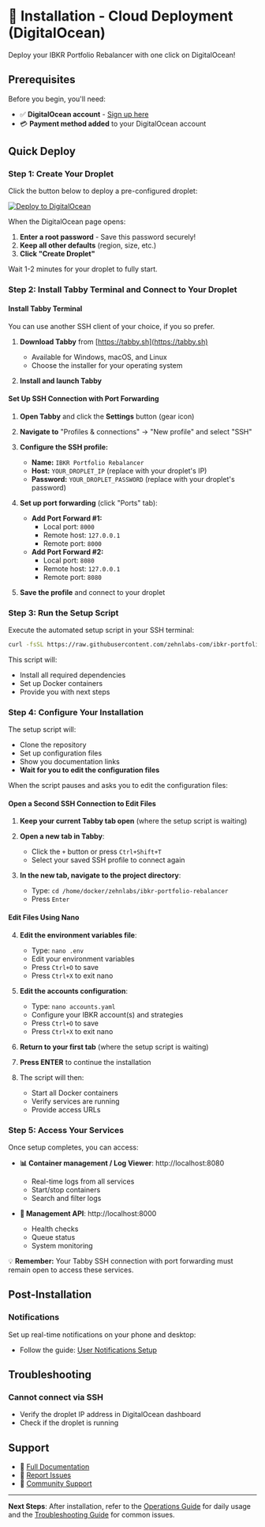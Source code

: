 # 🚀 Installation - Cloud Deployment (DigitalOcean)

Deploy your IBKR Portfolio Rebalancer with one click on DigitalOcean!

## Prerequisites

Before you begin, you'll need:
- ✅ **DigitalOcean account** - [Sign up here](https://www.digitalocean.com/)
- 💳 **Payment method added** to your DigitalOcean account

## Quick Deploy

### Step 1: Create Your Droplet

Click the button below to deploy a pre-configured droplet:

[![Deploy to DigitalOcean](https://www.deploytodo.com/do-btn-blue.svg)](https://cloud.digitalocean.com/droplets/new?appId=195049442&size=s-2vcpu-2gb&region=nyc3&image=docker-20-04&type=applications)

When the DigitalOcean page opens:
1. **Enter a root password** - Save this password securely!
2. **Keep all other defaults** (region, size, etc.)
3. **Click "Create Droplet"**

Wait 1-2 minutes for your droplet to fully start.

### Step 2: Install Tabby Terminal and Connect to Your Droplet

#### Install Tabby Terminal
You can use another SSH client of your choice, if you so prefer. 

1. **Download Tabby** from [https://tabby.sh](https://tabby.sh)
   - Available for Windows, macOS, and Linux
   - Choose the installer for your operating system

2. **Install and launch Tabby**

#### Set Up SSH Connection with Port Forwarding

1. **Open Tabby** and click the **Settings** button (gear icon)

2. **Navigate to** "Profiles & connections" → "New profile" and select "SSH"

3. **Configure the SSH profile:**
   - **Name:** `IBKR Portfolio Rebalancer`
   - **Host:** `YOUR_DROPLET_IP` (replace with your droplet's IP)
   - **Password:** `YOUR_DROPLET_PASSWORD` (replace with your droplet's password)   

4. **Set up port forwarding** (click "Ports" tab):
   - **Add Port Forward #1:**
     - Local port: `8000`
     - Remote host: `127.0.0.1`
     - Remote port: `8000`
   - **Add Port Forward #2:**
     - Local port: `8080`
     - Remote host: `127.0.0.1`
     - Remote port: `8080`

5. **Save the profile** and connect to your droplet

### Step 3: Run the Setup Script

Execute the automated setup script in your SSH terminal:

```bash
curl -fsSL https://raw.githubusercontent.com/zehnlabs-com/ibkr-portfolio-rebalancer/refs/heads/main/setup.sh | sudo bash
```

This script will:
- Install all required dependencies
- Set up Docker containers
- Provide you with next steps

### Step 4: Configure Your Installation

The setup script will:
- Clone the repository
- Set up configuration files
- Show you documentation links
- **Wait for you to edit the configuration files**

When the script pauses and asks you to edit the configuration files:

#### Open a Second SSH Connection to Edit Files

1. **Keep your current Tabby tab open** (where the setup script is waiting)

2. **Open a new tab in Tabby**:
   - Click the `+` button or press `Ctrl+Shift+T`
   - Select your saved SSH profile to connect again

3. **In the new tab, navigate to the project directory**:
   - Type: `cd /home/docker/zehnlabs/ibkr-portfolio-rebalancer`
   - Press `Enter`

#### Edit Files Using Nano

4. **Edit the environment variables file**:
   - Type: `nano .env`
   - Edit your environment variables
   - Press `Ctrl+O` to save
   - Press `Ctrl+X` to exit nano

5. **Edit the accounts configuration**:
   - Type: `nano accounts.yaml`
   - Configure your IBKR account(s) and strategies
   - Press `Ctrl+O` to save
   - Press `Ctrl+X` to exit nano

6. **Return to your first tab** (where the setup script is waiting)

7. **Press ENTER** to continue the installation

5. The script will then:
   - Start all Docker containers
   - Verify services are running
   - Provide access URLs

### Step 5: Access Your Services

Once setup completes, you can access:

- **📊 Container management / Log Viewer**: http://localhost:8080
  - Real-time logs from all services
  - Start/stop containers
  - Search and filter logs

- **🔧 Management API**: http://localhost:8000
  - Health checks
  - Queue status
  - System monitoring

💡 **Remember:** Your Tabby SSH connection with port forwarding must remain open to access these services.


## Post-Installation

### Notifications

Set up real-time notifications on your phone and desktop:
- Follow the guide: [User Notifications Setup](https://github.com/zehnlabs-com/ibkr-portfolio-rebalancer/blob/main/docs/user-notifications.md)

## Troubleshooting

### Cannot connect via SSH
- Verify the droplet IP address in DigitalOcean dashboard
- Check if the droplet is running

## Support

- 📖 [Full Documentation](https://github.com/zehnlabs-com/ibkr-portfolio-rebalancer)
- 🐛 [Report Issues](https://github.com/zehnlabs-com/ibkr-portfolio-rebalancer/issues)
- 💬 [Community Support](https://github.com/zehnlabs-com/ibkr-portfolio-rebalancer/discussions)

---

**Next Steps**: After installation, refer to the [Operations Guide](../operations.md) for daily usage and the [Troubleshooting Guide](../troubleshooting.md) for common issues.